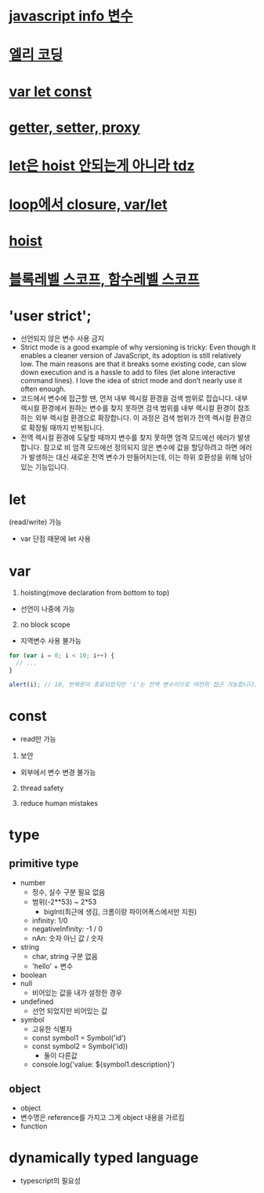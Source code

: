 # [javascript info 변수](https://ko.javascript.info/variables)
# [엘리 코딩](https://www.youtube.com/watch?v=OCCpGh4ujb8&list=PLv2d7VI9OotTVOL4QmPfvJWPJvkmv6h-2&index=3)
# [var let const](https://mingcoder.me/2020/02/25/Programming/JavaScript/var-let-const/)
# [getter, setter, proxy](https://www.zerocho.com/category/JavaScript/post/5a6578a3c994bd001ba0f9d9)
# [let은 hoist 안되는게 아니라 tdz](https://evan-moon.github.io/2019/06/18/javascript-let-const/)
# [loop에서 closure, var/let](https://joshua1988.github.io/web-development/javascript/javascript-interview-3questions/)
# [hoist](https://gmlwjd9405.github.io/2019/04/22/javascript-hoisting.html)

# [블록레벨 스코프, 함수레벨 스코프](https://eblee-repo.tistory.com/m/37)

# 'user strict';
* 선언되지 않은 변수 사용 금지
* Strict mode is a good example of why versioning is tricky: Even though it enables a cleaner version of JavaScript, its adoption is still relatively low. The main reasons are that it breaks some existing code, can slow down execution and is a hassle to add to files (let alone interactive command lines). I love the idea of strict mode and don’t nearly use it often enough.
* 코드에서 변수에 접근할 땐, 먼저 내부 렉시컬 환경을 검색 범위로 잡습니다. 내부 렉시컬 환경에서 원하는 변수를 찾지 못하면 검색 범위를 내부 렉시컬 환경이 참조하는 외부 렉시컬 환경으로 확장합니다. 이 과정은 검색 범위가 전역 렉시컬 환경으로 확장될 때까지 반복됩니다.
* 전역 렉시컬 환경에 도달할 때까지 변수를 찾지 못하면 엄격 모드에선 에러가 발생합니다. 참고로 비 엄격 모드에선 정의되지 않은 변수에 값을 할당하려고 하면 에러가 발생하는 대신 새로운 전역 변수가 만들어지는데, 이는 하위 호환성을 위해 남아있는 기능입니다.


# let
(read/write) 가능
* var 단점 때문에 let 사용

# var
1. hoisting(move declaration from bottom to top)
  * 선언이 나중에 가능
2. no block scope
  * 지역변수 사용 불가능

```javascript
for (var i = 0; i < 10; i++) {
  // ...
}

alert(i); // 10, 반복문이 종료되었지만 'i'는 전역 변수이므로 여전히 접근 가능합니다.
```
  
# const
* read만 가능
1. 보안
  * 외부에서 변수 변경 불가능

2. thread safety

3. reduce human mistakes



# type
## primitive type
* number
  * 정수, 실수 구분 필요 없음
  * 범위(-2**53) ~ 2*53
    * bigInt(최근에 생김, 크롬이랑 파이어폭스에서만 지원)
  * infinity: 1/0
  * negativeInfinity: -1 / 0
  * nAn: 숫자 아닌 값 / 숫자
* string
  * char, string 구분 없음
  * 'hello' + 변수
* boolean
* null
  * 비어있는 값을 내가 설정한 경우
* undefined
  * 선언 되었지만 비어있는 값
* symbol
  * 고유한 식별자
  * const symbol1 = Symbol('id')
  * const symbol2 = Symbol('id))
    * 둘이 다른값
  * console.log('value: ${symbol1.description}')

## object
* object
 * 변수명은 reference를 가지고 그게 object 내용을 가르킴
* function


# dynamically typed language
* typescript의 필요성
